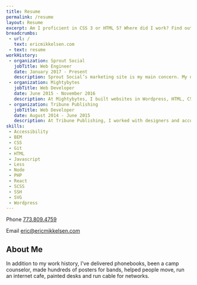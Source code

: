 ```yaml
---
title: Resume
permalink: /resume
layout: Resume
excerpt: Am I proficient in CSS 3 or HTML 5? Where did I work? Find out answers to these questions and more on my resume!
breadcrumbs:
 - url: /
   text: ericmikkelsen.com
 - text: resume
workHistory:
 - organization: Sprout Social
   jobTitle: Web Engineer
   date: January 2017 - Present
   description: Sprout Social’s marketing site is my main concern. My day consists of Wordpress dev, page speed monitoring and caring too much about accessibility. It was the my team's initiative to get the site to 508 compliance and almost to AA. I also spend time working on build systems and a little React.
 - organization: Mightybytes
   jobTitle: Web Developer
   date: June 2015 - November 2016
   description: At Mightybytes, I built websites in Wordpress, HTML, CSS, Javascript, and PHP. I learned best practices such as tooling with Gulp, version control with Git, LESS & SCSS preprocessors, and templating through Twig.
 - organization: Tribune Publishing
   jobTitle: Web Developer
   date: August 2014 - June 2015
   description: At Tribune Publishing, I worked with designers and account managers to build websites in Wordpress, HTML, CSS, Javascript, PHP, and SVG. I made to sure make sites as performant as possible using critical css and constantly testing on lower end devices.
skills:
 - Accessibility
 - BEM
 - CSS
 - Git
 - HTML
 - Javascript
 - Less
 - Node
 - PHP
 - React
 - SCSS
 - SSH
 - SVG
 - Wordpress
---
```


Phone [773.809.4759](tel:7738094759)

Email [eric@ericmikkelsen.com](mailto:eric@ericmikkelsen.com)

## About Me

In addition to my work history, I've delivered phonebooks, been a camp counselor, made hundreds of posters for bands, helped people move, run an internet cafe, painted desks and run cable for networks.

